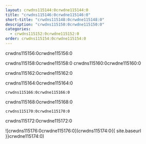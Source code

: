 ```yaml
---
layout: crwdns115144:0crwdne115144:0
title: "crwdns115146:0crwdne115146:0"
short-title: "crwdns115148:0crwdne115148:0"
description: "crwdns115150:0crwdne115150:0"
categories:
  - crwdns115152:0crwdne115152:0
order: crwdns115154:0crwdne115154:0
---
```

crwdns115156:0crwdne115156:0

crwdns115158:0crwdne115158:0 crwdns115160:0crwdne115160:0

crwdns115162:0crwdne115162:0

crwdns115164:0crwdne115164:0

`crwdns115166:0crwdne115166:0`

crwdns115168:0crwdne115168:0

`crwdns115170:0crwdne115170:0`

crwdns115172:0crwdne115172:0

![crwdns115176:0crwdne115176:0](crwdns115174:0{{ site.baseurl }}crwdne115174:0)